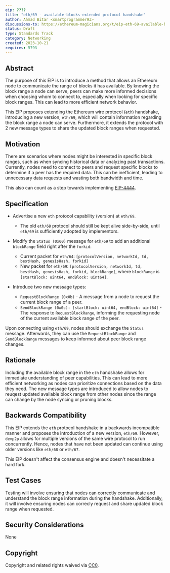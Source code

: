 ```yaml
---
eip: ????
title: "eth/69 - available-blocks-extended protocol handshake"
author: Ahmad Bitar <smartprogrammer93>
discussions-to: https://ethereum-magicians.org/t/eip-eth-69-available-blocks-extended-protocol-handshake/16188
status: Draft
type: Standards Track
category: Networking
created: 2023-10-21
requires: 5793
---
```

## Abstract

The purpose of this EIP is to introduce a method that allows an Ethereum node to communicate the range of blocks it has available. By knowing the block range a node can serve, peers can make more informed decisions when choosing whom to connect to, especially when looking for specific block ranges. This can lead to more efficient network behavior.

This EIP proposes extending the Ethereum wire protocol (`eth`) handshake, introducing a new version, `eth/69`, which will contain information regarding the block range a node can serve. Furthermore, it extends the protocol with 2 new message types to share the updated block ranges when requested.

## Motivation

There are scenarios where nodes might be interested in specific block ranges, such as when syncing historical data or analyzing past transactions. Currently, nodes need to connect to peers and request specific blocks to determine if a peer has the required data. This can be inefficient, leading to unnecessary data requests and wasting both bandwidth and time.

This also can count as a step towards implementing [EIP-4444](./eip-4444.md).

## Specification

- Advertise a new `eth` protocol capability (version) at `eth/69`.
  - The old `eth/68` protocol should still be kept alive side-by-side, until `eth/69` is sufficiently adopted by implementors.
- Modify the `Status (0x00)` message for `eth/69` to add an additional `blockRange` field right after the `forkid`:
  - Current packet for `eth/64`: `[protocolVersion, networkId, td, bestHash, genesisHash, forkid]`
  - New packet for `eth/69`: `[protocolVersion, networkId, td, bestHash, genesisHash, forkid, blockRange]`,
  where `blockRange` is `[startBlock: uint64, endBlock: uint64]`.

- Introduce two new message types:
  - `RequestBlockRange (0x0b)` - A message from a node to request the current block range of a peer.
  - `SendBlockRange (0x0c): [startBlock: uint64, endBlock: uint64]` - The response to `RequestBlockRange`, informing the requesting node of the current available block range of the peer.

Upon connecting using `eth/69`, nodes should exchange the `Status` message. Afterwards, they can use the `RequestBlockRange` and `SendBlockRange` messages to keep informed about peer block range changes.

## Rationale

Including the available block range in the `eth` handshake allows for immediate understanding of peer capabilities. This can lead to more efficient networking as nodes can prioritize connections based on the data they need.
The new message types are introduced to allow nodes to reuqest updated available block range from other nodes since the range can change by the node syncing or pruning blocks.

## Backwards Compatibility

This EIP extends the `eth` protocol handshake in a backwards incompatible manner and proposes the introduction of a new version, `eth/69`. However, `devp2p` allows for multiple versions of the same wire protocol to run concurrently. Hence, nodes that have not been updated can continue using older versions like `eth/68` or `eth/67`.

This EIP doesn't affect the consensus engine and doesn't necessitate a hard fork.

## Test Cases

Testing will involve ensuring that nodes can correctly communicate and understand the block range information during the handshake. Additionally, it will involve ensuring nodes can correcly request and share updated block range when requested.

## Security Considerations

None

## Copyright

Copyright and related rights waived via [CC0](../LICENSE.md).

